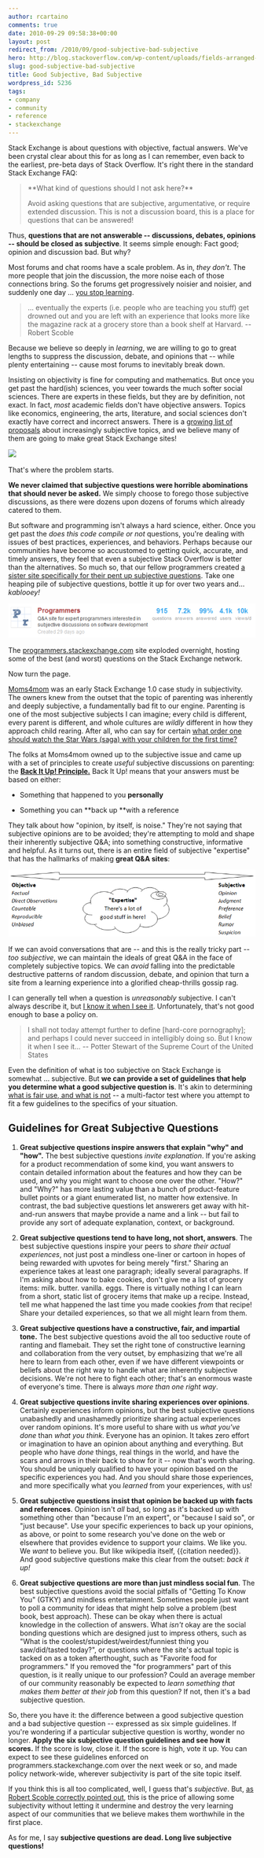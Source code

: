 ```yaml
---
author: rcartaino
comments: true
date: 2010-09-29 09:58:38+00:00
layout: post
redirect_from: /2010/09/good-subjective-bad-subjective
hero: http://blog.stackoverflow.com/wp-content/uploads/fields-arranged-by-purity.png
slug: good-subjective-bad-subjective
title: Good Subjective, Bad Subjective
wordpress_id: 5236
tags:
- company
- community
- reference
- stackexchange
---
```


Stack Exchange is about questions with objective, factual answers. We've been crystal clear about this for as long as I can remember, even back to the earliest, pre-beta days of Stack Overflow. It's right there in the standard Stack Exchange FAQ:



<blockquote>
**What kind of questions should I not ask here?**

Avoid asking questions that are subjective, argumentative, or require extended discussion. This is not a discussion board, this is a place for questions that can be answered!
</blockquote>



Thus, **questions that are not answerable -- discussions, debates, opinions -- should be closed as subjective**. It seems simple enough: Fact good; opinion and discussion bad. But why?

Most forums and chat rooms have a scale problem. As in, _they don't_. The more people that join the discussion, the more noise each of those connections bring. So the forums get progressively noisier and noisier, and suddenly one day … [you stop learning](http://scobleizer.com/2009/11/02/the-chat-roomforum-problem-an-apology-to-technosailor/).



<blockquote>... eventually the experts (i.e. people who are teaching you stuff) get drowned out and you are left with an experience that looks more like the magazine rack at a grocery store than a book shelf at Harvard. -- Robert Scoble</blockquote>



Because we believe so deeply in _learning_, we are willing to go to great lengths to suppress the discussion, debate, and opinions that -- while plenty entertaining -- cause most forums to inevitably break down.

Insisting on objectivity is fine for computing and mathematics. But once you get past the hard(ish) sciences, you veer towards the much softer social sciences. There are experts in these fields, but they are by definition, not exact. In fact, _most_ academic fields don't have objective answers. Topics like economics, engineering, the arts, literature, and social sciences don't exactly have correct and incorrect answers. There is a [growing list of proposals](http://area51.stackexchange.com/?tab=hot) about increasingly subjective topics, and we believe many of them are going to make great Stack Exchange sites!

[![](http://blog.stackoverflow.com/wp-content/uploads/fields-arranged-by-purity.png)](http://xkcd.com/435/)

That's where the problem starts.

**We never claimed that subjective questions were horrible abominations that should never be asked.** We simply choose to forego those subjective discussions, as there were dozens upon dozens of forums which already catered to them.

But software and programming isn't always a hard science, either. Once you get past the _does this code compile or not_ questions, you're dealing with issues of best practices, experiences, and behaviors. Perhaps because our communities have become so accustomed to getting quick, accurate, and timely answers, they feel that even a subjective Stack Overflow is better than the alternatives. So much so, that our fellow programmers created [a sister site specifically for their pent up subjective questions](http://programmers.stackexchange.com). Take one heaping pile of subjective questions, bottle it up for over two years and… _kablooey!_

[
![](/images/wordpress/programmers-se.png)
](http://programmers.stackexchange.com)

The [programmers.stackexchange.com](http://programmers.stackexchange.com/) site exploded overnight, hosting some of the best (and worst) questions on the Stack Exchange network. 

Now turn the page.

[Moms4mom](http://moms4mom.com/) was an early Stack Exchange 1.0 case study in subjectivity. The owners knew from the outset that the topic of parenting was inherently and deeply subjective, a fundamentally bad fit to our engine. Parenting is one of the most subjective subjects I can imagine; every child is different, every parent is different, and whole cultures are _wildly_ different in how they approach child rearing. After all, who can say for certain [what order one should watch the Star Wars (saga) with your children for the first time?](http://moms4mom.com/questions/161/what-order-should-i-watch-the-star-wars-saga-with-my-children-for-the-first-tim)

The folks at Moms4mom owned up to the subjective issue and came up with a set of principles to create _useful_ subjective discussions on parenting: the [**Back It Up! Principle.**](http://moms4mom.com/back-it-up) Back It Up! means that your answers must be based on either:




	
  * Something that happened to you **personally**

	
  * Something you can **back up **with a reference



They talk about how "opinion, by itself, is noise." They're not saying that subjective opinions are to be avoided; they're attempting to mold  and shape their inherently subjective Q&A; into something constructive, informative and helpful. As it turns out, there is an entire field of subjective "expertise" that has the hallmarks of making **great Q&A sites**:

![](/images/wordpress/screenshot-0.png)

If we can avoid conversations that are -- and this is the really tricky part -- _too subjective_, we can maintain the ideals of great Q&A in the face of completely subjective topics. We can _avoid_ falling into the predictable destructive patterns of random discussion, debate, and opinion that turn a site from a learning experience into a glorified cheap-thrills gossip rag.

I can generally tell when a question is _unreasonably_ subjective. I can't always describe it, but [I know it when I see it](http://en.wikipedia.org/wiki/I_know_it_when_I_see_it). Unfortunately, that's not good enough to base a policy on.



<blockquote>
I shall not today attempt further to define [hard-core pornography]; and perhaps I could never succeed in intelligibly doing so. But I know it when I see it...  -- Potter Stewart of the Supreme Court of the United States
</blockquote>



Even the definition of what is too subjective on Stack Exchange is somewhat ... subjective. But **we can provide a set of guidelines that help you determine what a good subjective question is**. It's akin to determining [what is fair use, and what is not](http://en.wikipedia.org/wiki/Fair_use) -- a multi-factor test where you attempt to fit a few guidelines to the specifics of your situation.



## Guidelines for Great Subjective Questions








  1. **Great subjective questions inspire answers that explain "why" and "how".** The best subjective questions _invite explanation_. If you're asking for a product recommendation of some kind, you want answers to contain detailed information about the features and how they can be used, and why you might want to choose one over the other. "How?" and "Why?" has more lasting value than a bunch of product-feature bullet points or a giant enumerated list, no matter how extensive. In contrast, the bad subjective questions let answerers get away with hit-and-run answers that maybe provide a name and a link -- but fail to provide any sort of adequate explanation, context, or background.




  2. **Great subjective questions tend to have long, not short, answers**. The best subjective questions inspire your peers to _share their actual experiences_, not just post a mindless one-liner or cartoon in hopes of being rewarded with upvotes for being merely "first." Sharing an experience takes at least one paragraph; ideally several paragraphs. If I'm asking about how to bake cookies, don't give me a list of grocery items: milk. butter. vanilla. eggs. There is virtually nothing I can learn from a short, static list of grocery items that make up a recipe. Instead, tell me what happened the last time you made cookies _from_ that recipe! Share your detailed experiences, so that we all might learn from them.




  3. **Great subjective questions have a constructive, fair, and impartial tone.** The best subjective questions avoid the all too seductive route of ranting and flamebait. They set the right tone of constructive learning and collaboration from the very outset, by emphasizing that we're all here to learn from each other, even if we have different viewpoints or beliefs about the right way to handle what are inherently subjective decisions. We're not here to fight each other; that's an enormous waste of everyone's time. There is always _more than one right way_. 




  4. **Great subjective questions invite sharing experiences over opinions**. Certainly experiences inform opinions, but the best subjective questions unabashedly and unashamedly prioritize sharing actual experiences over random opinions. It's more useful to share with us _what you've done_ than _what you think_. Everyone has an opinion. It takes zero effort or imagination to have an opinion about anything and everything. But people who have _done_ things, real things in the world, and have the scars and arrows in their back to show for it -- now that's worth sharing. You should be uniquely qualified to have your opinion based on the specific experiences you had. And you should share those experiences, and more specifically what you _learned_ from your experiences, with us!




  5. **Great subjective questions insist that opinion be backed up with facts and references**. Opinion isn't _all_ bad, so long as it's backed up with something other than "because I'm an expert", or "because I said so", or "just because". Use your specific experiences to back up your opinions, as above, or point to some research you've done on the web or elsewhere that provides evidence to support your claims. We like you. We _want_ to believe you. But like wikipedia itself, {{citation needed}}. And good subjective questions make this clear from the outset: _back it up!_




  6. **Great subjective questions are more than just mindless social fun**. The best subjective questions avoid the social pitfalls of "Getting To Know You" (GTKY) and mindless entertainment. Sometimes people just want to poll a community for ideas that might help solve a problem (best book, best approach). These can be okay when there is actual knowledge in the collection of answers. What _isn't_ okay are the social bonding questions which are designed just to impress others, such as "What is the coolest/stupidest/weirdest/funniest thing you saw/did/tasted today?", or questions where the site's actual topic is tacked on as a token afterthought, such as "Favorite food for programmers." If you removed the "for programmers" part of this question, is it really unique to our profession? Could an average member of our community reasonably be expected to _learn something that makes them better at their job_ from this question?  If not, then it's a bad subjective question.





So, there you have it: the difference between a good subjective question and a bad subjective question -- expressed as six simple guidelines. If you're wondering if a particular subjective question is worthy, wonder no longer. **Apply the six subjective question guidelines and see how it scores.** If the score is low, close it. If the score is high, vote it up. You can expect to see these guidelines enforced on programmers.stackexchange.com over the next week or so, and made policy network-wide, wherever subjectivity is part of the site topic itself.

If you think this is all too complicated, well, I guess that's _subjective_. But, [as Robert Scoble correctly pointed out](http://scobleizer.com/2009/11/02/the-chat-roomforum-problem-an-apology-to-technosailor/), this is the price of allowing some subjectivity without letting it undermine and destroy the very learning aspect of our communities that we believe makes them worthwhile in the first place.

As for me, I say **subjective questions are dead. Long live subjective questions!**
